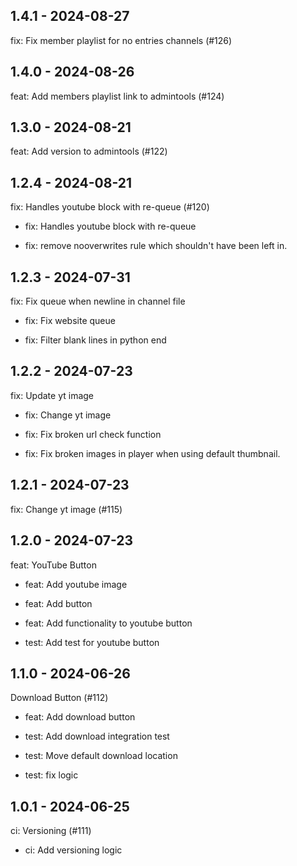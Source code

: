 ## 1.4.1 - 2024-08-27
fix: Fix member playlist for no entries channels (#126)

## 1.4.0 - 2024-08-26
feat: Add members playlist link to admintools (#124)

## 1.3.0 - 2024-08-21
feat: Add version to admintools (#122)

## 1.2.4 - 2024-08-21
fix: Handles youtube block with re-queue (#120)

* fix: Handles youtube block with re-queue

* fix: remove nooverwrites rule which shouldn't have been left in.

## 1.2.3 - 2024-07-31
fix: Fix queue when newline in channel file

* fix: Fix website queue

* fix: Filter blank lines in python end

## 1.2.2 - 2024-07-23
fix: Update yt image

* fix: Change yt image

* fix: Fix broken url check function

* fix: Fix broken images in player when using default thumbnail.

## 1.2.1 - 2024-07-23
fix: Change yt image (#115)

## 1.2.0 - 2024-07-23
feat: YouTube Button

* feat: Add youtube image

* feat: Add button

* feat: Add functionality to youtube button

* test: Add test for youtube button

## 1.1.0 - 2024-06-26
Download Button (#112)

* feat: Add download button

* test: Add download integration test

* test: Move default download location

* test: fix logic

## 1.0.1 - 2024-06-25
ci: Versioning (#111)

* ci: Add versioning logic

